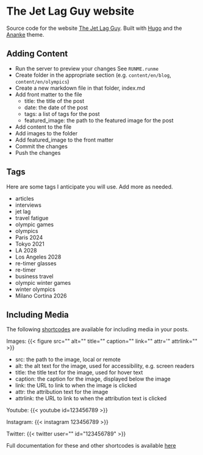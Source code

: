 # The Jet Lag Guy website

Source code for the website [The Jet Lag Guy](https://thejetlagguy.com).  Built with [Hugo](https://gohugo.io) and the [Ananke](https://github.com/theNewDynamic/gohugo-theme-ananke) theme.

## Adding Content

* Run the server to preview your changes
  See `RUNME.runme`
* Create folder in the appropriate section (e.g. `content/en/blog`, `content/en/olympics`)
* Create a new markdown file in that folder, index.md
* Add front matter to the file
  * title: the title of the post
  * date: the date of the post
  * tags: a list of tags for the post
  * featured_image: the path to the featured image for the post
* Add content to the file
* Add images to the folder
* Add featured_image to the front matter
* Commit the changes
* Push the changes

## Tags

Here are some tags I anticipate you will use.  Add more as needed.

* articles
* interviews
* jet lag
* travel fatigue
* olympic games
* olympics
* Paris 2024
* Tokyo 2021
* LA 2028
* Los Angeles 2028
* re-timer glasses
* re-timer
* business travel
* olympic winter games
* winter olympics
* Milano Cortina 2026

## Including Media

The following [shortcodes](https://gohugo.io/content-management/shortcodes/) are available for including media in your posts.

Images: {{< figure src="" alt="" title="" caption="" link="" attr='" attrlink="" >}}

* src: the path to the image, local or remote
* alt: the alt text for the image, used for accessibility, e.g. screen readers
* title: the title text for the image, used for hover text
* caption: the caption for the image, displayed below the image
* link: the URL to link to when the image is clicked
* attr: the attribution text for the image
* attrlink: the URL to link to when the attribution text is clicked

Youtube: {{< youtube id=123456789 >}}

Instagram: {{< instagram 123456789 >}}

Twitter: {{< twitter user="" id="123456789" >}}

Full documentation for these and other shortcodes is available [here](https://gohugo.io/content-management/shortcodes/)
